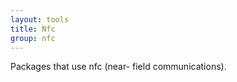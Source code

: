 ```yaml
---
layout: tools
title: Nfc
group: nfc
---
```


Packages that use nfc (near- field communications).
    